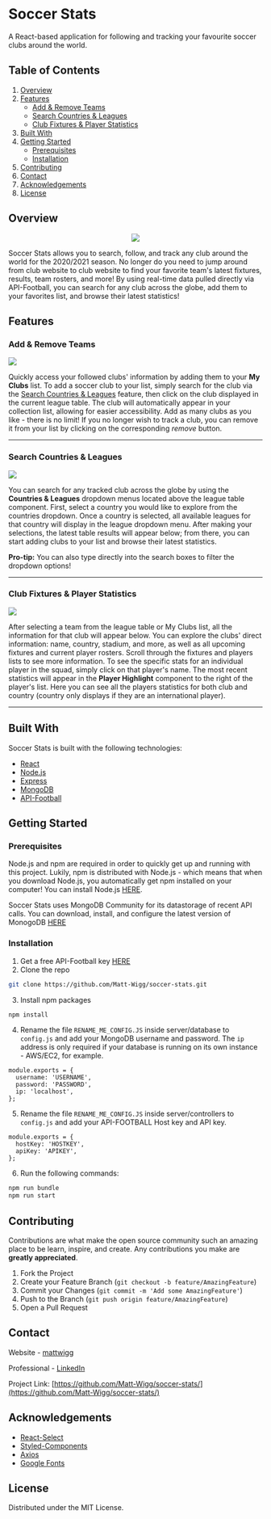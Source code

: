 # Soccer Stats
A React-based application for following and tracking your favourite soccer clubs around the world.

## Table of Contents

1. [Overview](#overview)
2. [Features](#features)
    * [Add & Remove Teams](#add--remove-teams)
    * [Search Countries & Leagues](#search-countries--leagues)
    * [Club Fixtures & Player Statistics](#club-fixtures--player-statistics)
3. [Built With](#built-with)
4. [Getting Started](#getting-started)
    * [Prerequisites](#prerequisites)
    * [Installation](#installation)
5. [Contributing](#contributing)
6. [Contact](#contact)
7. [Acknowledgements](#acknowledgements)
8. [License](#license)


## Overview
<p align="center" height="200"><img src="https://i.imgur.com/GMB74Ka.png"></p>
<p>Soccer Stats allows you to search, follow, and track any club around the world for the 2020/2021 season. No longer do you need to jump around from club website to club website to find your favorite team's latest fixtures, results, team rosters, and more! By using real-time data pulled directly via API-Football, you can search for any club across the globe, add them to your favorites list, and browse their latest statistics!</p>

## Features

### Add & Remove Teams
<p><img src="https://media.giphy.com/media/7Eh9Ybna9Gw9NwQKDl/giphy.gif"></p>

Quickly access your followed clubs' information by adding them to your <b>My Clubs</b> list. To add a soccer club to your list, simply search for the club via the [Search Countries & Leagues](#search-countries--leagues) feature, then click on the club displayed in the current league table. The club will automatically appear in your collection list, allowing for easier accessibility. Add as many clubs as you like - there is no limit! If you no longer wish to track a club, you can remove it from your list by clicking on the corresponding *remove* button.

---

### Search Countries & Leagues
<p><img src="https://media.giphy.com/media/q6vKDPvdgwUktIXuqz/giphy.gif"></p>

You can search for any tracked club across the globe by using the <b>Countries & Leagues</b> dropdown menus located above the league table component. First, select a country you would like to explore from the countries dropdown. Once a country is selected, all available leagues for that country will display in the league dropdown menu. After making your selections, the latest table results will appear below; from there, you can start adding clubs to your list and browse their latest statistics. 
<p><b>Pro-tip:</b> You can also type directly into the search boxes to filter the dropdown options!</p>

---

### Club Fixtures & Player Statistics
<p><img src="https://media.giphy.com/media/lLESmb4K6uoGazEjYA/giphy.gif"></p>

After selecting a team from the league table or My Clubs list, all the information for that club will appear below. You can explore the clubs' direct information: name, country, stadium, and more, as well as all upcoming fixtures and current player rosters. Scroll through the fixtures and players lists to see more information. To see the specific stats for an individual player in the squad, simply click on that player's name. The most recent statistics will appear in the <b>Player Highlight</b> component to the right of the player's list. Here you can see all the players statistics for both club and country (country only displays if they are an international player).

---

## Built With

Soccer Stats is built with the following technologies:
* [React](https://reactjs.org/)
* [Node.js](https://nodejs.org/en/)
* [Express](https://expressjs.com/)
* [MongoDB](https://www.mongodb.com/)
* [API-Football](https://www.api-football.com/)

## Getting Started

### Prerequisites

Node.js and npm are required in order to quickly get up and running with this project. Lukily, npm is distributed with Node.js - which means that when you download Node.js, you automatically get npm installed on your computer! You can install Node.js [HERE](https://nodejs.org/en/).

Soccer Stats uses MongoDB Community for its datastorage of recent API calls. You can download, install, and configure the latest version of MonogoDB [HERE](https://www.mongodb.com/docs/manual/)

### Installation

1. Get a free API-Football key [HERE](https://rapidapi.com/api-sports/api/api-football/pricing)
2. Clone the repo
```sh
git clone https://github.com/Matt-Wigg/soccer-stats.git
```
3. Install npm packages
```sh
npm install
```
4. Rename the file `RENAME_ME_CONFIG.JS` inside server/database to `config.js` and add your MongoDB username and password. The `ip` address is only required if your database is running on its own instance - AWS/EC2, for example.
```JS
module.exports = {
  username: 'USERNAME',
  password: 'PASSWORD',
  ip: 'localhost',
};
```
5. Rename the file `RENAME_ME_CONFIG.JS` inside server/controllers to `config.js` and add your API-FOOTBALL Host key and API key.
```JS
module.exports = {
  hostKey: 'HOSTKEY',
  apiKey: 'APIKEY',
};
```
6. Run the following commands:
```sh
npm run bundle
npm run start
```

## Contributing

Contributions are what make the open source community such an amazing place to be learn, inspire, and create. Any contributions you make are **greatly appreciated**.

1. Fork the Project
2. Create your Feature Branch (`git checkout -b feature/AmazingFeature`)
3. Commit your Changes (`git commit -m 'Add some AmazingFeature'`)
4. Push to the Branch (`git push origin feature/AmazingFeature`)
5. Open a Pull Request

## Contact

Website - [mattwigg](https://www.mattwigg.com/)

Professional - [LinkedIn](https://www.linkedin.com/in/matt-wigg/)

Project Link: [https://github.com/Matt-Wigg/soccer-stats/](https://github.com/Matt-Wigg/soccer-stats/)

## Acknowledgements

* [React-Select](https://react-select.com/home)
* [Styled-Components](https://styled-components.com/)
* [Axios](https://github.com/axios/axios)
* [Google Fonts](https://fonts.google.com/)

## License

Distributed under the MIT License.
